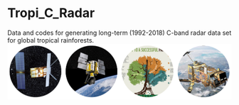 # Tropi_C_Radar
Data and codes for generating long-term (1992-2018) C-band radar data set for global tropical rainforests.
![C-band Radar sensors for monitoring tropical forests--key to a successful paris agreement](images/radar_forest.png)
